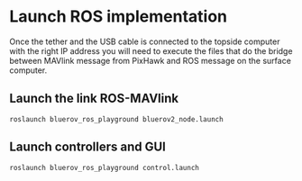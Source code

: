 # Launch ROS implementation

Once the tether and the USB cable is connected to the topside computer with the right IP address you will need to execute the files that do the bridge between MAVlink message from PixHawk and ROS message on the surface computer.

## Launch the link ROS-MAVlink

```text
roslaunch bluerov_ros_playground bluerov2_node.launch
```

## Launch controllers and GUI

```text
roslaunch bluerov_ros_playground control.launch   
```


